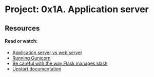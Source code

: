 # Project: 0x1A. Application server

## Resources

#### Read or watch:

- [Application server vs web server](https://intranet.alxswe.com/rltoken/B9fOBzIxX_t1289WAuRzJw)
- [Running Gunicorn](https://intranet.alxswe.com/rltoken/2LF1j7xKJGYaUtD1HKgUeQ)
- [Be careful with the way Flask manages slash](https://intranet.alxswe.com/rltoken/lEg0zpkkDcLtdl3VD4ACRQ)
- [Upstart documentation](https://intranet.alxswe.com/rltoken/cldrneY3Qr7LlDysygzRHw)
